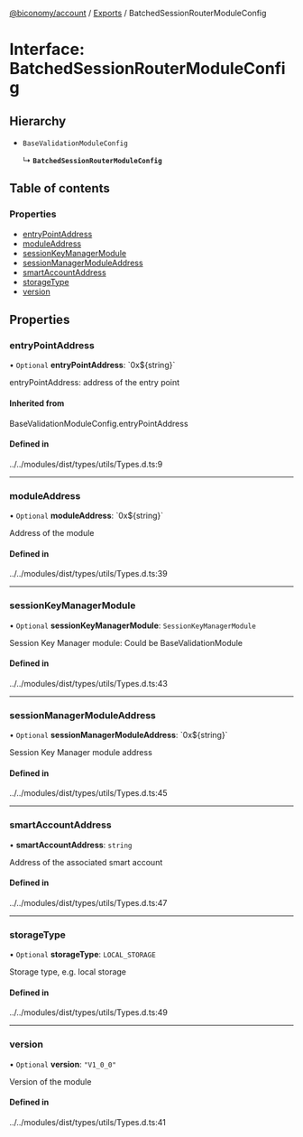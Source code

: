 [@biconomy/account](../README.md) / [Exports](../modules.md) / BatchedSessionRouterModuleConfig

# Interface: BatchedSessionRouterModuleConfig

## Hierarchy

- `BaseValidationModuleConfig`

  ↳ **`BatchedSessionRouterModuleConfig`**

## Table of contents

### Properties

- [entryPointAddress](BatchedSessionRouterModuleConfig.md#entrypointaddress)
- [moduleAddress](BatchedSessionRouterModuleConfig.md#moduleaddress)
- [sessionKeyManagerModule](BatchedSessionRouterModuleConfig.md#sessionkeymanagermodule)
- [sessionManagerModuleAddress](BatchedSessionRouterModuleConfig.md#sessionmanagermoduleaddress)
- [smartAccountAddress](BatchedSessionRouterModuleConfig.md#smartaccountaddress)
- [storageType](BatchedSessionRouterModuleConfig.md#storagetype)
- [version](BatchedSessionRouterModuleConfig.md#version)

## Properties

### entryPointAddress

• `Optional` **entryPointAddress**: \`0x$\{string}\`

entryPointAddress: address of the entry point

#### Inherited from

BaseValidationModuleConfig.entryPointAddress

#### Defined in

../../modules/dist/types/utils/Types.d.ts:9

___

### moduleAddress

• `Optional` **moduleAddress**: \`0x$\{string}\`

Address of the module

#### Defined in

../../modules/dist/types/utils/Types.d.ts:39

___

### sessionKeyManagerModule

• `Optional` **sessionKeyManagerModule**: `SessionKeyManagerModule`

Session Key Manager module: Could be BaseValidationModule

#### Defined in

../../modules/dist/types/utils/Types.d.ts:43

___

### sessionManagerModuleAddress

• `Optional` **sessionManagerModuleAddress**: \`0x$\{string}\`

Session Key Manager module address

#### Defined in

../../modules/dist/types/utils/Types.d.ts:45

___

### smartAccountAddress

• **smartAccountAddress**: `string`

Address of the associated smart account

#### Defined in

../../modules/dist/types/utils/Types.d.ts:47

___

### storageType

• `Optional` **storageType**: `LOCAL_STORAGE`

Storage type, e.g. local storage

#### Defined in

../../modules/dist/types/utils/Types.d.ts:49

___

### version

• `Optional` **version**: ``"V1_0_0"``

Version of the module

#### Defined in

../../modules/dist/types/utils/Types.d.ts:41

